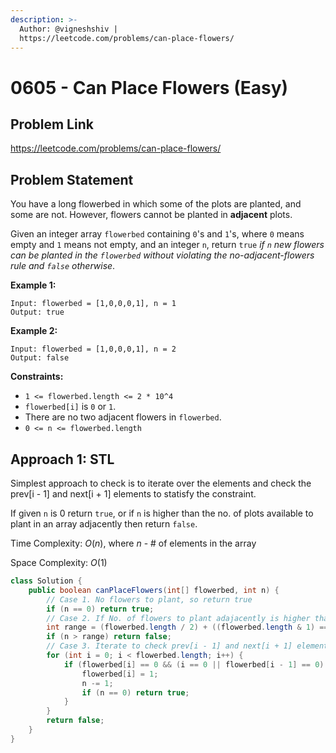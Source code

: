 ```yaml
---
description: >-
  Author: @vigneshshiv |
  https://leetcode.com/problems/can-place-flowers/
---
```


# 0605 - Can Place Flowers (Easy)

## Problem Link

https://leetcode.com/problems/can-place-flowers/

## Problem Statement

You have a long flowerbed in which some of the plots are planted, and some are not. However, flowers cannot be planted in **adjacent** plots.

Given an integer array `flowerbed` containing `0`'s and `1`'s, where `0` means empty and `1` means not empty, and an integer `n`, return `true` _if `n` new flowers can be planted in the `flowerbed` without violating the no-adjacent-flowers rule and `false` otherwise_.

**Example 1:**

```
Input: flowerbed = [1,0,0,0,1], n = 1
Output: true
```

**Example 2:**

```
Input: flowerbed = [1,0,0,0,1], n = 2
Output: false
```

**Constraints:**

* `1 <= flowerbed.length <= 2 * 10^4`
* `flowerbed[i]` is `0` or `1`.
* There are no two adjacent flowers in `flowerbed`.
* `0 <= n <= flowerbed.length`


## Approach 1: STL

Simplest approach to check is to iterate over the elements and check the prev[i - 1] and next[i + 1] elements to statisfy the constraint. 

If given `n` is 0 return `true`, or if `n` is higher than the no. of plots available to plant in an array adjacently then return `false`. 

Time Complexity: $O(n)$, where $n$ - # of elements in the array

Space Complexity: $O(1)$

<Tabs>
<TabItem value="java" label="Java">
<SolutionAuthor name="@vigneshshiv"/>

```java
class Solution {
    public boolean canPlaceFlowers(int[] flowerbed, int n) {
        // Case 1. No flowers to plant, so return true
        if (n == 0) return true;
        // Case 2. If No. of flowers to plant adajacently is higher than the half flowerbed array 
        int range = (flowerbed.length / 2) + ((flowerbed.length & 1) == 0 ? 0 : 1);
        if (n > range) return false;
        // Case 3. Iterate to check prev[i - 1] and next[i + 1] elements to satisfy the constraint
        for (int i = 0; i < flowerbed.length; i++) {
            if (flowerbed[i] == 0 && (i == 0 || flowerbed[i - 1] == 0) && (i == flowerbed.length - 1 || flowerbed[i + 1] == 0)) {
                flowerbed[i] = 1;
                n -= 1;
                if (n == 0) return true;
            }
        }
        return false;
    }
}
```
</TabItem>
</Tabs>

